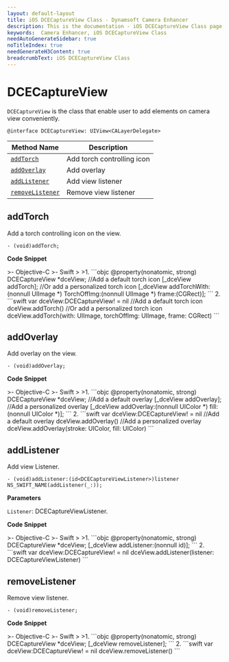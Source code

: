 ```yaml
---
layout: default-layout
title: iOS DCECaptureView Class - Dynamsoft Camera Enhancer
description: This is the documentation - iOS DCECaptureView Class page of Dynamsoft Camera Enhancer.
keywords:  Camera Enhancer, iOS DCECaptureView Class
needAutoGenerateSidebar: true
noTitleIndex: true
needGenerateH3Content: true
breadcrumbText: iOS DCECaptureView Class
---
```


# DCECaptureView

`DCECaptureView` is the class that enable user to add elements on camera view conveniently.

```objc
@interface DCECaptureView: UIView<CALayerDelegate>
```

| Method Name | Description |
|------|------|
| [`addTorch`](#addtorch) | Add torch controlling icon |
| [`addOverlay`](#addoverlay) | Add overlay |
| [`addListener`](#addlistener) | Add view listener |
| [`removeListener`](#removelistener) | Remove view listener |

## addTorch

Add a torch controlling icon on the view.

```objc
- (void)addTorch;
```

**Code Snippet**

<div class="sample-code-prefix"></div>
>- Objective-C
>- Swift
>
>1. 
```objc
@property(nonatomic, strong) DCECaptureView *dceView;
//Add a default torch icon
[_dceView addTorch];
//Or add a personalized torch icon
[_dceView addTorchWith:(nonnull UIImage *) TorchOffImg:(nonnull UIImage *) frame:(CGRect)];
```
2. 
```swift
var dceView:DCECaptureView! = nil
//Add a default torch icon
dceView.addTorch()
//Or add a personalized torch icon
dceView.addTorch(with: UIImage, torchOffImg: UIImage, frame: CGRect)
```

## addOverlay

Add overlay on the view.

```objc
- (void)addOverlay;
```

**Code Snippet**

<div class="sample-code-prefix"></div>
>- Objective-C
>- Swift
>
>1. 
```objc
@property(nonatomic, strong) DCECaptureView *dceView;
//Add a default overlay
[_dceView addOverlay];
//Add a personalized overlay
[_dceView addOverlay:(nonnull UIColor *) fill:(nonnull UIColor *)];
```
2. 
```swift
var dceView:DCECaptureView! = nil
//Add a default overlay
dceView.addOverlay()
//Add a personalized overlay
dceView.addOverlay(stroke: UIColor, fill: UIColor)
```

## addListener

Add view Listener.

```objc
- (void)addListener:(id<DCECaptureViewListener>)listener NS_SWIFT_NAME(addListener(_:));
```

**Parameters**

`Listener`: DCECaptureViewListener.

**Code Snippet**

<div class="sample-code-prefix"></div>
>- Objective-C
>- Swift
>
>1. 
```objc
@property(nonatomic, strong) DCECaptureView *dceView;
[_dceView addListener:(nonnull id<DCECaptureViewListener>)];
```
2. 
```swift
var dceView:DCECaptureView! = nil
dceView.addListener(listener: DCECaptureViewListener)
```

## removeListener

Remove view listener.

```objc
- (void)removeListener;
```

**Code Snippet**

<div class="sample-code-prefix"></div>
>- Objective-C
>- Swift
>
>1. 
```objc
@property(nonatomic, strong) DCECaptureView *dceView;
[_dceView removeListener];
```
2. 
```swift
var dceView:DCECaptureView! = nil
dceView.removeListener()
```

